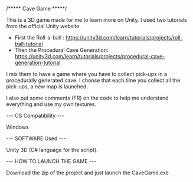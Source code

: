 /***** Cave Game *****/

This is a 3D game made for me to learn more on Unity. I used two tutorials from the official Unity website.
  - First the Roll-a-ball : https://unity3d.com/learn/tutorials/projects/roll-ball-tutorial
  - Then the Procedural Cave Generation: https://unity3d.com/learn/tutorials/projects/procedural-cave-generation-tutorial

I mix them to have a game where you have to collect pick-ups in a procedurally generated cave. 
I choose that each time you collect all the pick-ups, a new map is launched.

I also put some comments (FR) on the code to help me understand everything and use my own textures.

--- OS Compatibility ---

Windows

--- SOFTWARE Used ---

Unity 3D (C# language for the script).

--- HOW TO LAUNCH THE GAME ---

Download the zip of the project and just launch the CaveGame.exe
